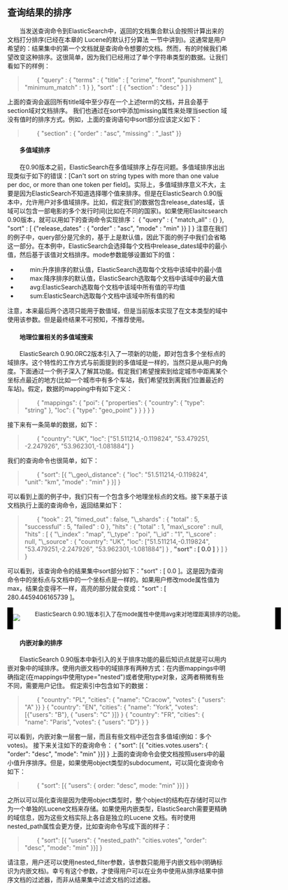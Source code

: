## 查询结果的排序

<div style="text-indent:2em;">
<p>当发送查询命令到ElasticSearch中，返回的文档集合默认会按照计算出来的文档打分排序(已经在本章的 Lucene的默认打分算法 一节中讲到)。这通常是用户希望的：结果集中的第一个文档就是查询命令想要的文档。然而，有的时候我们希望改变这种排序。这很简单，因为我们已经用过了单个字符串类型的数据。让我们看如下的样例：
<blockquote>{
 "query" : {
 "terms" : {
 "title" : [ "crime", "front", "punishment" ],
 "minimum_match" : 1
 }
 },
 "sort" : [
 { "section" : "desc" }
 ]
}</blockquote>
上面的查询会返回所有title域中至少存在一个上述term的文档，并且会基于section域对文档排序。
我们也通过在sort中添加missing属性来处理当section 域没有值时的排序方式。例如，上面的查询语句中sort部分应该定义如下：
<blockquote>{ "section" : { "order" : "asc", "missing" : "_last" }}</blockquote>

</p>
<h4>多值域排序</h4>
<p>在0.90版本之前，ElasticSearch在多值域排序上存在问题。多值域排序出出现类似于如下的错误：[Can't sort on string types with more than one
value per doc, or more than one token per field]。实际上，多值域排序意义不大，主要是因为ElasticSearch不知道选择哪个值来排序。但是在ElasticSearch 0.90版本中，允许用户对多值域排序。比如，假定我们的数据包含release_dates域，该域可以包含一部电影的多个发行时间(比如在不同的国家)。如果使用Elasitcsearch 0.90版本，就可以用如下的查询命令实现排序：
<blockqoute>{
 "query" : {
 "match_all" : {}
 },
 "sort" : [
 {"release_dates" : { "order" : "asc", "mode" : "min" }}
 ]
}</blockquote>
注意在我们的例子中，query部分是冗余的，基于上是默认值，因此下面的例子中我们会省略这一部分。在本例中，ElasticSearch会选择每个文档中release_dates域中的最小值，然后基于该值对文档排序。mode参数能够设置如下的值：
<ul>
<li>min:升序排序的默认值，ElasticSearch选取每个文档中该域中的最小值</li>
<li>max:降序排序的默认值，ElasticSearch选取每个文档中该域中的最大值</li>
<li>avg:ElasticSearch选取每个文档中该域中所有值的平均值</li>
<li>sum:ElasticSearch选取每个文档中该域中所有值的和</li>
</ul>
注意，本来最后两个选项只能用于数值域，但是当前版本实现了在文本类型的域中使用该参数。但是最终结果不可预知，不推荐使用。
</p>

<h4>地理位置相关的多值域搜索</h4>
<p>ElasticSearch 0.90.0RC2版本引入了一项新的功能，即对包含多个坐标点的域排序。这个特性的工作方式与前面提到的多值域是一样的，当然只是从用户的角度。下面通过一个例子深入了解其功能。假定我们希望搜索到给定城市中距离某个坐标点最近的地方(比如一个城市中有多个车站，我们希望找到离我们位置最近的车站)。假定，数据的mapping中有如下定义：
<blockquote>
{
"mappings": {
"poi": {
"properties": {
"country": { "type": "string" },
"loc": { "type": "geo_point" }
}
}
}
}
</blockquote>
接下来有一条简单的数据，如下：
<blockquote>{ "country": "UK", "loc": ["51.511214,-0.119824", "53.479251,
-2.247926", "53.962301,-1.081884"] }</blockquote>
我们的查询命令也很简单，如下：
<blockquote>{
"sort": [{
"\_geo\_distance": {
"loc": "51.511214,-0.119824",
"unit": "km",
"mode" : "min"
}
}]
}</blockquote>
可以看到上面的例子中，我们只有一个包含多个地理坐标点的文档。接下来基于该文档执行上面的查询命令，返回结果如下：
<blockquote>
{
"took" : 21,
"timed_out" : false,
"\_shards" : {
"total" : 5,
"successful" : 5,
"failed" : 0
},
"hits" : {
"total" : 1,
"max\_score" : null,
"hits" : [ {
"\_index" : "map",
"\_type" : "poi",
"\_id" : "1",
"\_score" : null, "\_source" : {
"country": "UK", "loc": ["51.511214,-0.119824",
"53.479251,-2.247926", "53.962301,-1.081884"] }
,
<b>"sort" : [ 0.0 ]</b>
} ]
}
}
</blockquote>
可以看到，该查询命令的结果集中sort部分如下："sort" : [ 0.0 ]。这是因为查询命令中的坐标点与文档中的一个坐标点是一样的。如果用户修改mode属性值为max，结果会变得不一样，高亮的部分就会变成："sort" : [ 280.4459406165739 ]。
</p>
<!--note structure -->
<div style="height:50px;width:650px;text-indent:0em;">
<div style="float:left;width:13px;height:100%; background:black;">
  <img src="../lm.png" height="40px" width="13px" style="margin-top:5px;"/>
</div>
<div style="float:left;width:50px;height:100%;position:relative;">
	<img src="../note.png" style="position:absolute; top:30%; "/>
</div>
<div style="float:left; width:550px;height:100%;">
	<p style="font-size:13px;margin-top:5px;"> ElasticSearch 0.90.1版本引入了在mode属性中使用avg来对地理距离排序的功能。</p>
</div>
<div style="float:left;width:13px;height:100%;background:black;">
  <img src="../rm.png" height="40px" width="13px" style="margin-top:5px;"/>
</div>
</div> <!-- end of note structure -->

<h4>内嵌对象的排序</h4>
<p>ElasticSearch 0.90版本中新引入的关于排序功能的最后知识点就是可以用内嵌对象中的域排序。使用内嵌文档中的域排序有两种方式：在内嵌mappings中明确指定(在mappings中使用type="nested")或者使用type对象，这两者稍微有些不同，需要用户记住。
假定索引中包含如下的数据：
<blockquote>{
 "country": "PL", "cities": { "name": "Cracow", "votes": {
 "users": "A" }}
}
{
 "country": "EN", "cities": { "name": "York", "votes": [{"users":
 "B"}, { "users": "C" }]}
}
{
 "country": "FR", "cities": { "name": "Paris", "votes": {
 "users": "D"} }
}
</blockquote>
可以看到，内嵌对象一层套一层，而且有些文档中还包含多值域(例如：多个votes)。
接下来关注如下的查询命令：
<blockqoute>{
 "sort": [{ "cities.votes.users": { "order": "desc", "mode":
 "min" }}]
}</blockquote>
上面的查询命令会使文档按照users中的最小值升序排序。但是，如果使用object类型的subdocument，可以简化查询命令如下：
<blockquote>{
 "sort": [{ "users": { order: "desc", mode: "min" }}]
}</blockquote>
之所以可以简化查询是因为使用object类型时，整个object的结构在存储时可以作为一个单独的Lucene文档来存储。如果使用内嵌类型，ElasticSearch需要更精确的域信息，因为这些文档实际上各自是独立的Lucene 文档。有时使用nested_path属性会更方便，比如查询命令写成下面的样子：
<blockquote>{
 "sort": [{ "users": { "nested_path": "cities.votes", "order":
 "desc", "mode": "min" }}]
}</blockquote>
请注意，用户还可以使用nested_filter参数，该参数只能用于内嵌文档中(明确标识为内嵌文档)。幸亏有这个参数，才使得用户可以在业务中使用从排序结果中排序文档的过滤器，而非从结果集中过滤文档的过滤器。
</p>
</div>
